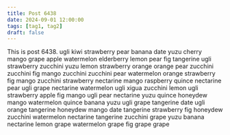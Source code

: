 ```yaml
---
title: Post 6438
date: 2024-09-01 12:00:00
tags: [tag1, tag2]
draft: false
---
```

This is post 6438.
ugli
kiwi
strawberry
pear
banana
date
yuzu
cherry
mango
grape
apple
watermelon
elderberry
lemon
pear
fig
tangerine
ugli
strawberry
zucchini
yuzu
lemon
strawberry
orange
orange
pear
zucchini
zucchini
fig
mango
zucchini
zucchini
pear
watermelon
orange
strawberry
fig
mango
zucchini
strawberry
nectarine
mango
raspberry
quince
nectarine
pear
ugli
grape
nectarine
watermelon
ugli
xigua
zucchini
lemon
ugli
strawberry
apple
fig
mango
ugli
pear
nectarine
yuzu
quince
honeydew
mango
watermelon
quince
banana
yuzu
ugli
grape
tangerine
date
ugli
orange
tangerine
honeydew
mango
date
tangerine
strawberry
fig
honeydew
zucchini
watermelon
nectarine
tangerine
zucchini
grape
yuzu
banana
nectarine
lemon
grape
watermelon
grape
fig
grape
grape
